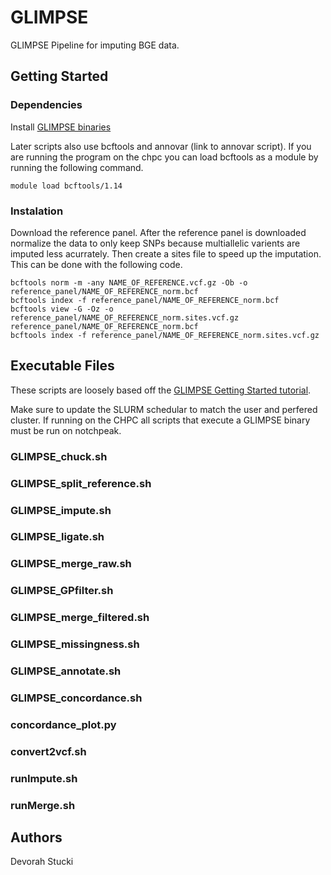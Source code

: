 # GLIMPSE
GLIMPSE Pipeline for imputing BGE data.

## Getting Started

### Dependencies

Install [GLIMPSE binaries](https://github.com/odelaneau/glimpse/releases)

Later scripts also use bcftools and annovar (link to annovar script). If you are running the program on the chpc you can load bcftools as a module by running the following command.
````
module load bcftools/1.14
````

### Instalation

Download the reference panel. After the reference panel is downloaded normalize the data to only keep SNPs because multiallelic varients are imputed less acurrately. Then create a sites file to speed up the imputation. This can be done with the following code.
````
bcftools norm -m -any NAME_OF_REFERENCE.vcf.gz -Ob -o reference_panel/NAME_OF_REFERENCE_norm.bcf
bcftools index -f reference_panel/NAME_OF_REFERENCE_norm.bcf
bcftools view -G -Oz -o reference_panel/NAME_OF_REFERENCE_norm.sites.vcf.gz reference_panel/NAME_OF_REFERENCE_norm.bcf
bcftools index -f reference_panel/NAME_OF_REFERENCE_norm.sites.vcf.gz
````

## Executable Files

These scripts are loosely based off the [GLIMPSE Getting Started tutorial](https://odelaneau.github.io/GLIMPSE/docs/tutorials/getting_started/). 

Make sure to update the SLURM schedular to match the user and perfered cluster. If running on the CHPC all scripts that execute a GLIMPSE binary must be run on notchpeak.

### GLIMPSE_chuck.sh

### GLIMPSE_split_reference.sh

### GLIMPSE_impute.sh

### GLIMPSE_ligate.sh

### GLIMPSE_merge_raw.sh

### GLIMPSE_GPfilter.sh

### GLIMPSE_merge_filtered.sh

### GLIMPSE_missingness.sh

### GLIMPSE_annotate.sh

### GLIMPSE_concordance.sh

### concordance_plot.py

### convert2vcf.sh

### runImpute.sh

### runMerge.sh

## Authors

Devorah Stucki



